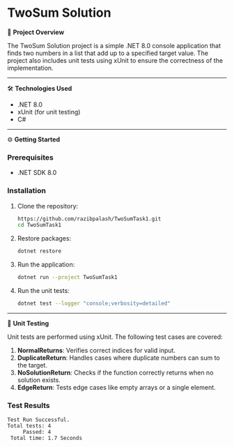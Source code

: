 # TwoSum Solution

🚀 **Project Overview**

The TwoSum Solution project is a simple .NET 8.0 console application that finds two numbers in a list that add up to a specified target value. The project also includes unit tests using xUnit to ensure the correctness of the implementation.

---

🛠️ **Technologies Used**

* .NET 8.0
* xUnit (for unit testing)
* C#

---

⚙️ **Getting Started**

### Prerequisites

* .NET SDK 8.0

### Installation

1. Clone the repository:

   ```bash
   https://github.com/razibpalash/TwoSumTask1.git
   cd TwoSumTask1
   ```

2. Restore packages:

   ```bash
   dotnet restore
   ```

3. Run the application:

   ```bash
   dotnet run --project TwoSumTask1
   ```

4. Run the unit tests:

   ```bash
   dotnet test --logger "console;verbosity=detailed"
   ```

---

🧪 **Unit Testing**

Unit tests are performed using xUnit. The following test cases are covered:

1. **NormalReturns**: Verifies correct indices for valid input.
2. **DuplicateReturn**: Handles cases where duplicate numbers can sum to the target.
3. **NoSolutionReturn**: Checks if the function correctly returns when no solution exists.
4. **EdgeReturn**: Tests edge cases like empty arrays or a single element.

### Test Results

```
Test Run Successful.
Total tests: 4
     Passed: 4
 Total time: 1.7 Seconds
```
